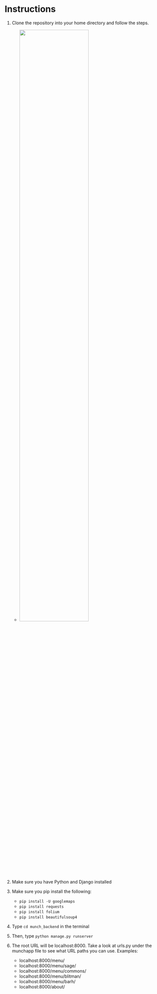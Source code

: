 # Instructions

1. Clone the repository into your home directory and follow the steps.
    - <img src="https://github.com/wlhberesford/Munch.git" width=70% height=70%>

2. Make sure you have Python and Django installed

3. Make sure you pip install the following:
    - `pip install -U googlemaps`
    - `pip install requests`
    - `pip install folium`
    - `pip install beautifulsoup4`

4. Type `cd munch_backend` in the terminal
5. Then, type `python manage.py runserver`
6. The root URL will be localhost:8000. Take a look at urls.py under the munchapp file to see what URL paths you can use. Examples:
    - localhost:8000/menu/
    - localhost:8000/menu/sage/
    - localhost:8000/menu/commons/
    - localhost:8000/menu/blitman/
    - localhost:8000/menu/barh/
    - localhost:8000/about/

